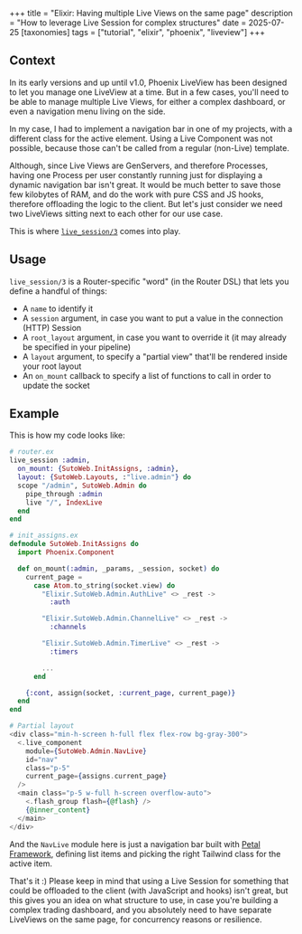 +++
title = "Elixir: Having multiple Live Views on the same page"
description = "How to leverage Live Session for complex structures"
date = 2025-07-25
[taxonomies]
tags = ["tutorial", "elixir", "phoenix", "liveview"]
+++

## Context

In its early versions and up until v1.0, Phoenix LiveView has been designed to let you manage one LiveView at a time. But in a few cases, you'll need to be able to manage multiple Live Views, for either a complex dashboard, or even a navigation menu living on the side.

In my case, I had to implement a navigation bar in one of my projects, with a different class for the active element. Using a Live Component was not possible, because those can't be called from a regular (non-Live) template.

Although, since Live Views are GenServers, and therefore Processes, having one Process per user constantly running just for displaying a dynamic navigation bar isn't great. It would be much better to save those few kilobytes of RAM, and do the work with pure CSS and JS hooks, therefore offloading the logic to the client. But let's just consider we need two LiveViews sitting next to each other for our use case.

This is where [`live_session/3`][1] comes into play.

## Usage

`live_session/3` is a Router-specific "word" (in the Router DSL) that lets you define a handful of things:
* A `name` to identify it
* A `session` argument, in case you want to put a value in the connection (HTTP) Session
* A `root_layout` argument, in case you want to override it (it may already be specified in your pipeline)
* A `layout` argument, to specify a "partial view" that'll be rendered inside your root layout
* An `on_mount` callback to specify a list of functions to call in order to update the socket

## Example

This is how my code looks like:

```elixir
# router.ex
live_session :admin,
  on_mount: {SutoWeb.InitAssigns, :admin},
  layout: {SutoWeb.Layouts, :"live.admin"} do
  scope "/admin", SutoWeb.Admin do
    pipe_through :admin
    live "/", IndexLive
  end
end
```

```elixir
# init_assigns.ex
defmodule SutoWeb.InitAssigns do
  import Phoenix.Component

  def on_mount(:admin, _params, _session, socket) do
    current_page =
      case Atom.to_string(socket.view) do
        "Elixir.SutoWeb.Admin.AuthLive" <> _rest ->
          :auth

        "Elixir.SutoWeb.Admin.ChannelLive" <> _rest ->
          :channels

        "Elixir.SutoWeb.Admin.TimerLive" <> _rest ->
          :timers

        ...
      end

    {:cont, assign(socket, :current_page, current_page)}
  end
end
```

```elixir
# Partial layout
<div class="min-h-screen h-full flex flex-row bg-gray-300">
  <.live_component
    module={SutoWeb.Admin.NavLive}
    id="nav"
    class="p-5"
    current_page={assigns.current_page}
  />
  <main class="p-5 w-full h-screen overflow-auto">
    <.flash_group flash={@flash} />
    {@inner_content}
  </main>
</div>
```

And the `NavLive` module here is just a navigation bar built with [Petal Framework][2], defining list items and picking the right Tailwind class for the active item.

That's it :) Please keep in mind that using a Live Session for something that could be offloaded to the client (with JavaScript and hooks) isn't great, but this gives you an idea on what structure to use, in case you're building a complex trading dashboard, and you absolutely need to have separate LiveViews on the same page, for concurrency reasons or resilience.

[1]: https://hexdocs.pm/phoenix_live_view/Phoenix.LiveView.Router.html#live_session/3
[2]: https://petal.build/
